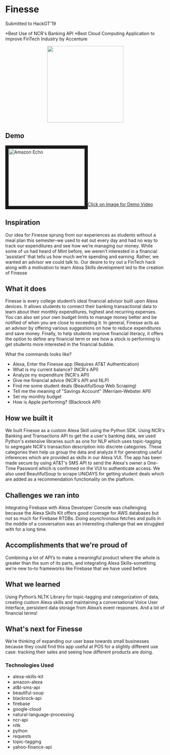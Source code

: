 # Finesse

Submitted to HackGT'19

*Best Use of NCR's Banking API
*Best Cloud Computing Application to improve FinTech Industry by Accenture

<p align="center">
  <img width="240" height="240" src="/logo.png">
</p>

## Demo
<a href="https://www.youtube.com/embed/KR08cri1SY0" target="_blank"><img src="/echo.jpg" 
alt="Amazon Echo" width="240" height="180" border="10" />Click on Image for Demo Video</a>


## Inspiration
Our idea for Finesse sprung from our experiences as students without a meal plan this semester–we used to eat out every day and had no way to track our expenditures and see how we’re managing our money. While some of us had heard of Mint before, we weren’t interested in a financial ‘assistant’ that tells us how much we’re spending and earning. Rather, we wanted an advisor we could talk to. Our desire to try out a FinTech hack along with a motivation to learn Alexa Skills development led to the creation of Finesse

## What it does
Finesse is every college student’s ideal financial advisor built upon Alexa devices. It allows students to connect their banking transactional data to learn about their monthly expenditures, highest and recurring expenses. You can also set your own budget limits to manage money better and be notified of when you are close to exceeding it. In general, Finesse acts as an advisor by offering various suggestions on how to reduce expenditures and save money. Finally, to help students improve financial literacy, it offers the option to define any financial term or see how a stock is performing to get students more interested in the financial bubble.

What the commands looks like?

* Alexa, Enter the Finesse app (Requires AT&T Authentication)
* What is my current balance? (NCR's API)
* Analyze my expenditure (NCR's API)
* Give me financial advice (NCR's API and NLP)
* Find me some student deals (BeautifulSoup Web Scraping)
* Tell me the meaning of "Savings Account" (Merriam-Webster API)
* Set my monthly budget
* How is Apple performing? (Blackrock API)
## How we built it
We built Finesse as a custom Alexa Skill using the Python SDK. Using NCR's Banking and Transactions API to get the a user's banking data, we used Python's extensive libraries such as one for NLP which uses topic-tagging to segregate NCR's transaction description into discrete categories. These categories then help us group the data and analyze it for generating useful inferences which are provided as skills in our Alexa VUI. The app has been made secure by using AT&T's SMS API to send the Alexa's owner a One-Time Password which is confirmed on the VUI to authenticate access. We also used BeautifulSoup to scrape UNiDAYS for getting student deals which are added as a recommendation functionality on the platform.

## Challenges we ran into
Integrating Firebase with Alexa Developer Console was challenging because the Alexa Skills Kit offers good coverage for AWS databases but not so much for Firebase RTDBs. Doing asynchronous fetches and pulls in the middle of a conversation was an interesting challenge that we struggled with for a long time.

## Accomplishments that we're proud of
Combining a lot of API’s to make a meaningful product where the whole is greater than the sum of its parts, and integrating Alexa Skills–something we’re new to–to frameworks like Firebase that we have used before

## What we learned
Using Python’s NLTK Library for topic-tagging and categorization of data, creating custom Alexa skills and maintaining a conversational Voice User Interface, persistent data storage from Alexa’s event responses. And a lot of financial terms!

## What's next for Finesse
We’re thinking of expanding our user base towards small businesses because they could find this app useful at POS for a slightly different use case: tracking their sales and seeing how different products are doing.

### Technologies Used
  * alexa-skills-kit
  * amazon-alexa
  * at&t-sms-api
  * beautiful-soup
  * blackrock-api
  * firebase
  * google-cloud
  * natural-language-processing
  * ncr-api
  * nltk
  * python
  * requests
  * topic-tagging
  * yahoo-finance-api
